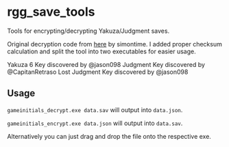 # rgg_save_tools
Tools for encrypting/decrypting Yakuza/Judgment saves.

Original decryption code from [here](https://gist.github.com/simontime/59661a189b20fc3517b20d8c9f329017) by simontime. I added proper checksum calculation and split the tool into two executables for easier usage.

Yakuza 6 Key discovered by @jason098
Judgment Key discovered by @CapitanRetraso
Lost Judgment Key discovered by @jason098

## Usage

`gameinitials_decrypt.exe data.sav` will output into `data.json`.

`gameinitials_encrypt.exe data.json` will output into `data.sav`.

Alternatively you can just drag and drop the file onto the respective exe.
